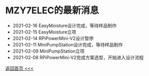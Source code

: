# MZY7ELEC的最新消息
- 2021-02-16 EasyMoisture设计完成，等待样品制作
- 2021-02-15 EasyMoisture立项
- 2021-02-14 RPiPowerMini-V2设计暂停
- 2021-02-11 MiniPumpStation设计完成，等待样品制作
- 2021-02-09 MiniPumpStation立项
- 2021-02-08 RPiPowerMini-V2完成方案选型，开始进入设计流程

[返回首页 <<<](/)  
